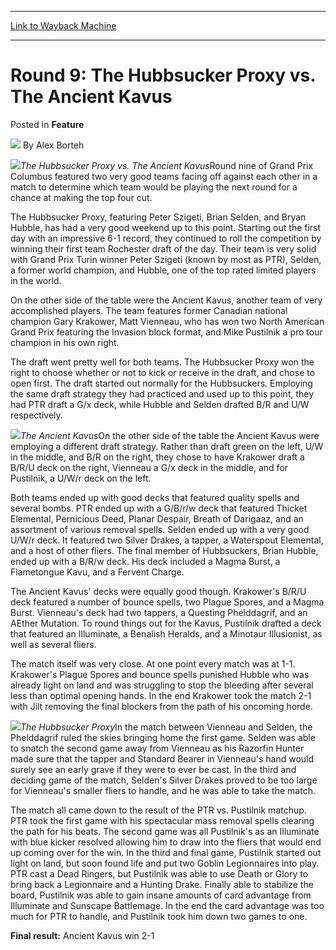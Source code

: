 
---
[Link to Wayback Machine](https://web.archive.org/web/20160426205920/http://magic.wizards.com/en/articles/archive/feature/round-9-hubbsucker-proxy-vs-ancient-kavus-2000-01-01)

[_metadata_:author]:- "Alex Borteh"
[_metadata_:description]:- "The Hubbsucker Proxy vs. The Ancient KavusRound nine of Grand Prix Columbus featured two very good teams facing off against each other in a match to determine which team would be playing the next round for a chance at making the top four cut."
[_metadata_:generator]:- "Drupal 7 (http://drupal.org)"
[_metadata_:node]:- "805641"
[_metadata_:publish_date]:- "2000-01-01"
[_metadata_:source]:- "div-main-content"
[_metadata_:title]:- "Round 9: The Hubbsucker Proxy vs. The Ancient Kavus"
[_metadata_:wayback_capture_timestamp]:- "2016-04-26 20:59:20"
[_metadata_:wayback_raw_url]:- "https://web.archive.org/web/20160426205920id_/http://magic.wizards.com/en/articles/archive/feature/round-9-hubbsucker-proxy-vs-ancient-kavus-2000-01-01"
[_metadata_:wayback_url]:- "http://magic.wizards.com/en/articles/archive/feature/round-9-hubbsucker-proxy-vs-ancient-kavus-2000-01-01"
---


Round 9: The Hubbsucker Proxy vs. The Ancient Kavus
===================================================



 Posted in **Feature**







![](https://media.magic.wizards.com/styles/auth_small/public/generic-avatar-150_488.png)
By Alex Borteh











![](https://media.magic.wizards.com/image_legacy_migration/sideboard/images/GPCOLU01/878.jpg)*The Hubbsucker Proxy vs. The Ancient Kavus*Round nine of Grand Prix Columbus featured two very good teams facing off against each other in a match to determine which team would be playing the next round for a chance at making the top four cut.


The Hubbsucker Proxy, featuring Peter Szigeti, Brian Selden, and Bryan Hubble, has had a very good weekend up to this point. Starting out the first day with an impressive 6-1 record, they continued to roll the competition by winning their first team Rochester draft of the day. Their team is very solid with Grand Prix Turin winner Peter Szigeti (known by most as PTR), Selden, a former world champion, and Hubble, one of the top rated limited players in the world.


On the other side of the table were the Ancient Kavus, another team of very accomplished players. The team features former Canadian national champion Gary Krakower, Matt Vienneau, who has won two North American Grand Prix featuring the Invasion block format, and Mike Pustilnik a pro tour champion in his own right.


The draft went pretty well for both teams. The Hubbsucker Proxy won the right to choose whether or not to kick or receive in the draft, and chose to open first. The draft started out normally for the Hubbsuckers. Employing the same draft strategy they had practiced and used up to this point, they had PTR draft a G/x deck, while Hubble and Selden drafted B/R and U/W respectively.


![](https://media.magic.wizards.com/image_legacy_migration/sideboard/images/GPCOLU01/879.jpg)*The Ancient Kavus*On the other side of the table the Ancient Kavus were employing a different draft strategy. Rather than draft green on the left, U/W in the middle, and B/R on the right, they chose to have Krakower draft a B/R/U deck on the right, Vienneau a G/x deck in the middle, and for Pustilnik, a U/W/r deck on the left.


Both teams ended up with good decks that featured quality spells and several bombs. PTR ended up with a G/B/r/w deck that featured Thicket Elemental, Pernicious Deed, Planar Despair, Breath of Darigaaz, and an assortment of various removal spells. Selden ended up with a very good U/W/r deck. It featured two Silver Drakes, a tapper, a Waterspout Elemental, and a host of other fliers. The final member of Hubbsuckers, Brian Hubble, ended up with a B/R/w deck. His deck included a Magma Burst, a Flametongue Kavu, and a Fervent Charge.


The Ancient Kavus' decks were equally good though. Krakower's B/R/U deck featured a number of bounce spells, two Plague Spores, and a Magma Burst. Vienneau's deck had two tappers, a Questing Phelddagrif, and an AEther Mutation. To round things out for the Kavus, Pustilnik drafted a deck that featured an Illuminate, a Benalish Heralds, and a Minotaur Illusionist, as well as several fliers.


The match itself was very close. At one point every match was at 1-1. Krakower's Plague Spores and bounce spells punished Hubble who was already light on land and was struggling to stop the bleeding after several less than optimal opening hands. In the end Krakower took the match 2-1 with Jilt removing the final blockers from the path of his oncoming horde.


![](https://media.magic.wizards.com/image_legacy_migration/sideboard/images/GPCOLU01/880.jpg)*The Hubbsucker Proxy*In the match between Vienneau and Selden, the Phelddagrif ruled the skies bringing home the first game. Selden was able to snatch the second game away from Vienneau as his Razorfin Hunter made sure that the tapper and Standard Bearer in Vienneau's hand would surely see an early grave if they were to ever be cast. In the third and deciding game of the match, Selden's Silver Drakes proved to be too large for Vienneau's smaller fliers to handle, and he was able to take the match.


The match all came down to the result of the PTR vs. Pustilnik matchup. PTR took the first game with his spectacular mass removal spells clearing the path for his beats. The second game was all Pustilnik's as an Illuminate with blue kicker resolved allowing him to draw into the fliers that would end up coming over for the win. In the third and final game, Pustilnik started out light on land, but soon found life and put two Goblin Legionnaires into play. PTR cast a Dead Ringers, but Pustilnik was able to use Death or Glory to bring back a Legionnaire and a Hunting Drake. Finally able to stabilize the board, Pustilnik was able to gain insane amounts of card advantage from Illuminate and Sunscape Battlemage. In the end the card advantage was too much for PTR to handle, and Pustilnik took him down two games to one.


**Final result:** Ancient Kavus win 2-1







